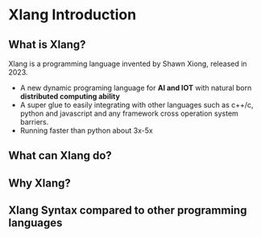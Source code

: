# Xlang Introduction

## What is Xlang?
Xlang is a programming language invented by Shawn Xiong, released in 2023.  
* A new dynamic programing language for **AI and IOT** with natural born **distributed computing ability**    
* A super glue to easily integrating with other languages such as c++/c, python and javascript and any framework cross operation system barriers.  
* Running faster than python about 3x-5x  


## What can Xlang do?

## Why Xlang?

## Xlang Syntax compared to other programming languages